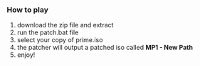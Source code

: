 ### How to play
1. download the zip file and extract
2. run the patch.bat file
3. select your copy of prime.iso
4. the patcher will output a patched iso called **MP1 - New Path**
5. enjoy!
